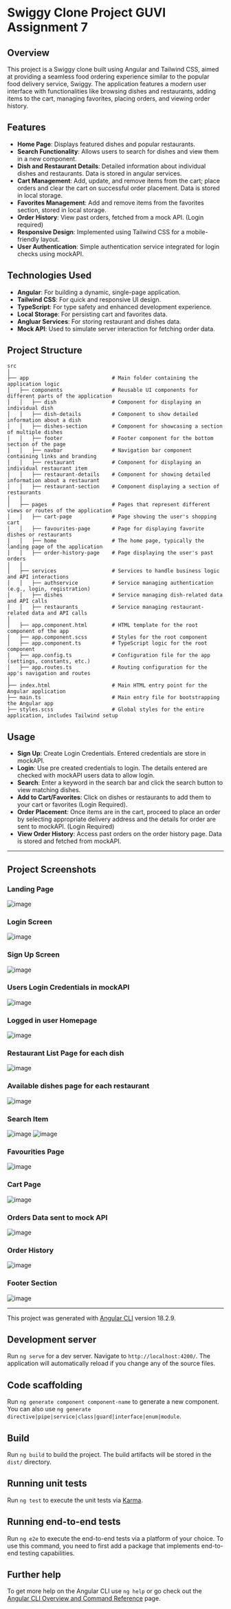 # Swiggy Clone Project GUVI Assignment 7

## Overview
This project is a Swiggy clone built using Angular and Tailwind CSS, aimed at providing a seamless food ordering experience similar to the popular food delivery service, Swiggy. The application features a modern user interface with functionalities like browsing dishes and restaurants, adding items to the cart, managing favorites, placing orders, and viewing order history.

## Features
- **Home Page**: Displays featured dishes and popular restaurants.
- **Search Functionality**: Allows users to search for dishes and view them in a new component.
- **Dish and Restaurant Details**: Detailed information about individual dishes and restaurants. Data is stored in angular services.
- **Cart Management**: Add, update, and remove items from the cart; place orders and clear the cart on successful order placement. Data is stored in local storage.
- **Favorites Management**: Add and remove items from the favorites section, stored in local storage.
- **Order History**: View past orders, fetched from a mock API. (Login required)
- **Responsive Design**: Implemented using Tailwind CSS for a mobile-friendly layout.
- **User Authentication**: Simple authentication service integrated for login checks using mockAPI.

## Technologies Used
- **Angular**: For building a dynamic, single-page application.
- **Tailwind CSS**: For quick and responsive UI design.
- **TypeScript**: For type safety and enhanced development experience.
- **Local Storage**: For persisting cart and favorites data.
- **Angluar Services**: For storing restaurant and dishes data.
- **Mock API**: Used to simulate server interaction for fetching order data.

## Project Structure
```plaintext
src
│
├── app                           # Main folder containing the application logic
│   ├── components                # Reusable UI components for different parts of the application
│   │   ├── dish                  # Component for displaying an individual dish
│   │   ├── dish-details          # Component to show detailed information about a dish
│   │   ├── dishes-section        # Component for showcasing a section of multiple dishes
│   │   ├── footer                # Footer component for the bottom section of the page
│   │   ├── navbar                # Navigation bar component containing links and branding
│   │   ├── restaurant            # Component for displaying an individual restaurant item
│   │   ├── restaurant-details    # Component for showing detailed information about a restaurant
│   │   ├── restaurant-section    # Component displaying a section of restaurants
│   │
│   ├── pages                     # Pages that represent different views or routes of the application
│   │   ├── cart-page             # Page showing the user's shopping cart
│   │   ├── favourites-page       # Page for displaying favorite dishes or restaurants
│   │   ├── home                  # The home page, typically the landing page of the application
│   │   ├── order-history-page    # Page displaying the user's past orders
│   │
│   ├── services                  # Services to handle business logic and API interactions
│   │   ├── authservice           # Service managing authentication (e.g., login, registration)
│   │   ├── dishes                # Service managing dish-related data and API calls
│   │   ├── restaurants           # Service managing restaurant-related data and API calls
│
│   ├── app.component.html        # HTML template for the root component of the app
│   ├── app.component.scss        # Styles for the root component
│   ├── app.component.ts          # TypeScript logic for the root component
│   ├── app.config.ts             # Configuration file for the app (settings, constants, etc.)
│   ├── app.routes.ts             # Routing configuration for the app's navigation and routes
│
├── index.html                    # Main HTML entry point for the Angular application
├── main.ts                       # Main entry file for bootstrapping the Angular app
├── styles.scss                   # Global styles for the entire application, includes Tailwind setup

```

## Usage
- **Sign Up**: Create Login Credentials. Entered credentials are store in mockAPI.
- **Login**: Use pre created credentials to login. The details entered are checked with mockAPI users data to allow login.
- **Search**: Enter a keyword in the search bar and click the search button to view matching dishes.
- **Add to Cart/Favorites**: Click on dishes or restaurants to add them to your cart or favorites (Login Required).
- **Order Placement**: Once items are in the cart, proceed to place an order by selecting appropriate delivery address and the details for order are sent to mockAPI. (Login Required)
- **View Order History**: Access past orders on the order history page. Data is stored and fetched from mockAPI.

---
## Project Screenshots
### Landing Page
![image](https://github.com/user-attachments/assets/88b524dd-d546-420a-8dcb-dd964d30f8f9)

### Login Screen
![image](https://github.com/user-attachments/assets/bd8b7b0a-890c-45e5-b7df-77e056f9e0fb)

### Sign Up Screen
![image](https://github.com/user-attachments/assets/36bd3f96-9011-45a9-8466-8d4ace39b742)

### Users Login Credentials in mockAPI
![image](https://github.com/user-attachments/assets/2f4cd65e-cc75-4416-8766-397612456d44)

### Logged in user Homepage
![image](https://github.com/user-attachments/assets/f63e6699-f830-4df1-8520-76e6871cb23f)

### Restaurant List Page for each dish 
![image](https://github.com/user-attachments/assets/f588a270-dd6c-4a8f-94f3-ac43dce71c36)

### Available dishes page for each restaurant
![image](https://github.com/user-attachments/assets/d1da7bcf-7a25-43ca-b102-735892da58c1)

### Search Item
![image](https://github.com/user-attachments/assets/6b9083b1-b240-44a0-973f-3f8b67430de3)
![image](https://github.com/user-attachments/assets/d0719347-bbc5-46a8-afb9-c6ac58c73e0f)

### Favourities Page
![image](https://github.com/user-attachments/assets/bec686a4-6f5d-4bdd-9e73-6d2ae3a9c637)

### Cart Page
![image](https://github.com/user-attachments/assets/4f7b8935-add9-47d8-8d8e-868e258baf60)

### Orders Data sent to mock API
![image](https://github.com/user-attachments/assets/4e5fd798-9abb-4f20-be19-ad462c125bdd)

### Order History
![image](https://github.com/user-attachments/assets/788c3c64-9372-4ede-aad0-4f801f7f7f3f)

### Footer Section
![image](https://github.com/user-attachments/assets/8f7f5c7d-a815-4844-98f8-bbeb25cf8e40)


---
This project was generated with [Angular CLI](https://github.com/angular/angular-cli) version 18.2.9.

## Development server

Run `ng serve` for a dev server. Navigate to `http://localhost:4200/`. The application will automatically reload if you change any of the source files.

## Code scaffolding

Run `ng generate component component-name` to generate a new component. You can also use `ng generate directive|pipe|service|class|guard|interface|enum|module`.

## Build

Run `ng build` to build the project. The build artifacts will be stored in the `dist/` directory.

## Running unit tests

Run `ng test` to execute the unit tests via [Karma](https://karma-runner.github.io).

## Running end-to-end tests

Run `ng e2e` to execute the end-to-end tests via a platform of your choice. To use this command, you need to first add a package that implements end-to-end testing capabilities.

## Further help

To get more help on the Angular CLI use `ng help` or go check out the [Angular CLI Overview and Command Reference](https://angular.dev/tools/cli) page.
#
